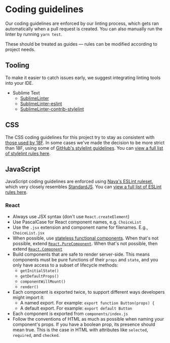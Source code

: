 # Coding guidelines

Our coding guidelines are enforced by our linting process, which gets ran automatically when a pull request is created. You can also manually run the linter by running `yarn test`.

These should be treated as guides — rules can be modified according to project needs.

## Tooling

To make it easier to catch issues early, we suggest integrating linting tools into your IDE.

- Sublime Text
  - [SublimeLinter](http://www.sublimelinter.com)
  - [SublimeLinter-eslint](https://github.com/roadhump/SublimeLinter-eslint)
  - [SublimeLinter-contrib-stylelint](https://github.com/kungfusheep/SublimeLinter-contrib-stylelint)

## CSS

The CSS coding guidelines for this project try to stay as consistent with [those used by 18F](https://github.com/18F/stylelint-rules). In some cases we've made the decision to be more strict than 18F, using some of [GitHub's stylelint guidelines](https://github.com/primer/stylelint-config-primer). You can [view a full list of stylelint rules here](https://stylelint.io/user-guide/rules).

## JavaScript

JavaScript coding guidelines are enforced using [Nava's ESLint ruleset](https://github.com/navahq/eslint-config-nava), which very closely resembles [StandardJS](http://standardjs.com/). You can [view a full list of ESLint rules here](http://eslint.org/docs/rules/).

### React

- Always use JSX syntax (don't use `React.createElement`)
- Use PascalCase for React component names, e.g. `ChoiceList`
- Use the `.jsx` extension and component name for filenames. E.g., `ChoiceList.jsx`
- When possible, use [stateless functional components](https://facebook.github.io/react/docs/components-and-props.html#functional-and-class-components). When that's not possible, extend [`React.PureComponent`](https://facebook.github.io/react/docs/react-api.html#react.purecomponent). When that's not possible, then extend [`React.Component`](https://facebook.github.io/react/docs/react-api.html#react.component)
- Build components that are safe to render server-side. This means components must be pure functions of their `props` and `state`, and you only have access to a subset of lifecycle methods:
  - `getInitialState()`
  - `getDefaultProps()`
  - `componentWillMount()`
  - `render()`
- Each component is exported twice, to support different ways developers might import it:
  - A named export. For example: `export function Button(props) {`
  - A default export. For example: `export default Button`
- Each component is exported from `components/index.js`
- Follow the conventions of HTML as much as possible when naming your component's props. If you have a boolean prop, its presence should mean true. This is the case in HTML with attributes like `selected`, `required`, and `checked`.

